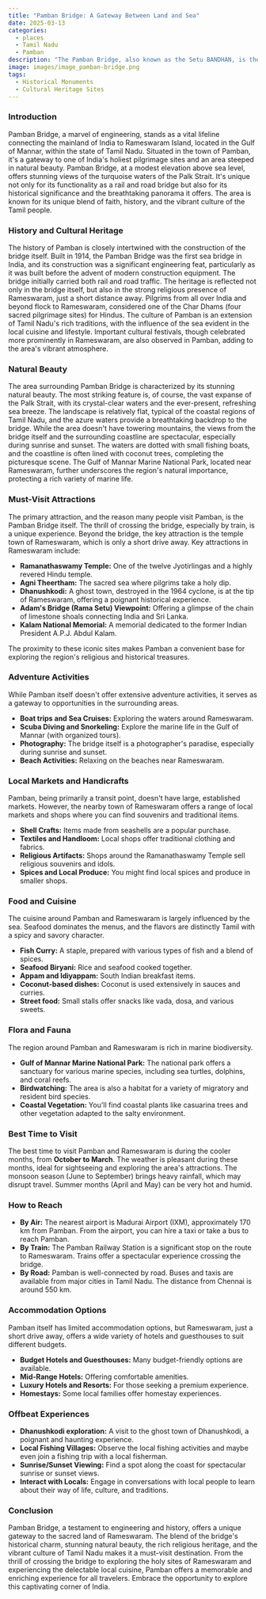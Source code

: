 ```yaml
---
title: "Pamban Bridge: A Gateway Between Land and Sea"
date: 2025-03-13
categories:
  - places
  - Tamil Nadu
  - Pamban
description: "The Pamban Bridge, also known as the Setu BANDHAN, is the longest sea bridge in South India, connecting Pamban Island with the mainland. Built during British rule, it's a marvel of early 20th-century engineering and holds historical significance. The bridge offers stunning views of the Bay of Bengal and is a testament to colonial-era infrastructure."
image: images/image_pamban-bridge.png
tags: 
  - Historical Monuments
  - Cultural Heritage Sites
---
```



### **Introduction**

Pamban Bridge, a marvel of engineering, stands as a vital lifeline connecting the mainland of India to Rameswaram Island, located in the Gulf of Mannar, within the state of Tamil Nadu. Situated in the town of Pamban, it's a gateway to one of India's holiest pilgrimage sites and an area steeped in natural beauty. Pamban Bridge, at a modest elevation above sea level, offers stunning views of the turquoise waters of the Palk Strait. It's unique not only for its functionality as a rail and road bridge but also for its historical significance and the breathtaking panorama it offers. The area is known for its unique blend of faith, history, and the vibrant culture of the Tamil people.

### **History and Cultural Heritage**

The history of Pamban is closely intertwined with the construction of the bridge itself. Built in 1914, the Pamban Bridge was the first sea bridge in India, and its construction was a significant engineering feat, particularly as it was built before the advent of modern construction equipment. The bridge initially carried both rail and road traffic. The heritage is reflected not only in the bridge itself, but also in the strong religious presence of Rameswaram, just a short distance away. Pilgrims from all over India and beyond flock to Rameswaram, considered one of the Char Dhams (four sacred pilgrimage sites) for Hindus. The culture of Pamban is an extension of Tamil Nadu's rich traditions, with the influence of the sea evident in the local cuisine and lifestyle. Important cultural festivals, though celebrated more prominently in Rameswaram, are also observed in Pamban, adding to the area's vibrant atmosphere.

###  **Natural Beauty**

The area surrounding Pamban Bridge is characterized by its stunning natural beauty. The most striking feature is, of course, the vast expanse of the Palk Strait, with its crystal-clear waters and the ever-present, refreshing sea breeze. The landscape is relatively flat, typical of the coastal regions of Tamil Nadu, and the azure waters provide a breathtaking backdrop to the bridge. While the area doesn't have towering mountains, the views from the bridge itself and the surrounding coastline are spectacular, especially during sunrise and sunset.  The waters are dotted with small fishing boats, and the coastline is often lined with coconut trees, completing the picturesque scene. The Gulf of Mannar Marine National Park, located near Rameswaram, further underscores the region's natural importance, protecting a rich variety of marine life.

### **Must-Visit Attractions**

The primary attraction, and the reason many people visit Pamban, is the Pamban Bridge itself. The thrill of crossing the bridge, especially by train, is a unique experience. Beyond the bridge, the key attraction is the temple town of Rameswaram, which is only a short drive away. Key attractions in Rameswaram include:

*   **Ramanathaswamy Temple:** One of the twelve Jyotirlingas and a highly revered Hindu temple. 
*   **Agni Theertham:** The sacred sea where pilgrims take a holy dip.
*   **Dhanushkodi:** A ghost town, destroyed in the 1964 cyclone, is at the tip of Rameswaram, offering a poignant historical experience.
*   **Adam's Bridge (Rama Setu) Viewpoint:** Offering a glimpse of the chain of limestone shoals connecting India and Sri Lanka.
*   **Kalam National Memorial:** A memorial dedicated to the former Indian President A.P.J. Abdul Kalam.

The proximity to these iconic sites makes Pamban a convenient base for exploring the region's religious and historical treasures.

### **Adventure Activities**

While Pamban itself doesn't offer extensive adventure activities, it serves as a gateway to opportunities in the surrounding areas.

*   **Boat trips and Sea Cruises:** Exploring the waters around Rameswaram.
*   **Scuba Diving and Snorkeling:** Explore the marine life in the Gulf of Mannar (with organized tours).
*   **Photography:** The bridge itself is a photographer's paradise, especially during sunrise and sunset.
*   **Beach Activities:** Relaxing on the beaches near Rameswaram.



### **Local Markets and Handicrafts**

Pamban, being primarily a transit point, doesn't have large, established markets. However, the nearby town of Rameswaram offers a range of local markets and shops where you can find souvenirs and traditional items.

*   **Shell Crafts:** Items made from seashells are a popular purchase.
*   **Textiles and Handloom:** Local shops offer traditional clothing and fabrics.
*   **Religious Artifacts:** Shops around the Ramanathaswamy Temple sell religious souvenirs and idols.
*   **Spices and Local Produce:** You might find local spices and produce in smaller shops.

### **Food and Cuisine**

The cuisine around Pamban and Rameswaram is largely influenced by the sea. Seafood dominates the menus, and the flavors are distinctly Tamil with a spicy and savory character.

*   **Fish Curry:** A staple, prepared with various types of fish and a blend of spices.
*   **Seafood Biryani:** Rice and seafood cooked together.
*   **Appam and Idiyappam:** South Indian breakfast items.
*   **Coconut-based dishes:** Coconut is used extensively in sauces and curries.
*   **Street food:** Small stalls offer snacks like vada, dosa, and various sweets.



### **Flora and Fauna**

The region around Pamban and Rameswaram is rich in marine biodiversity.

*   **Gulf of Mannar Marine National Park:** The national park offers a sanctuary for various marine species, including sea turtles, dolphins, and coral reefs.
*   **Birdwatching:** The area is also a habitat for a variety of migratory and resident bird species.
*   **Coastal Vegetation:** You'll find coastal plants like casuarina trees and other vegetation adapted to the salty environment.

### **Best Time to Visit**

The best time to visit Pamban and Rameswaram is during the cooler months, from **October to March**. The weather is pleasant during these months, ideal for sightseeing and exploring the area's attractions. The monsoon season (June to September) brings heavy rainfall, which may disrupt travel. Summer months (April and May) can be very hot and humid.



### **How to Reach**

*   **By Air:** The nearest airport is Madurai Airport (IXM), approximately 170 km from Pamban. From the airport, you can hire a taxi or take a bus to reach Pamban.
*   **By Train:** The Pamban Railway Station is a significant stop on the route to Rameswaram. Trains offer a spectacular experience crossing the bridge.
*   **By Road:** Pamban is well-connected by road. Buses and taxis are available from major cities in Tamil Nadu. The distance from Chennai is around 550 km.

### **Accommodation Options**

Pamban itself has limited accommodation options, but Rameswaram, just a short drive away, offers a wide variety of hotels and guesthouses to suit different budgets.

*   **Budget Hotels and Guesthouses:** Many budget-friendly options are available.
*   **Mid-Range Hotels:** Offering comfortable amenities.
*   **Luxury Hotels and Resorts:** For those seeking a premium experience.
*   **Homestays:** Some local families offer homestay experiences.



### **Offbeat Experiences**

*   **Dhanushkodi exploration:** A visit to the ghost town of Dhanushkodi, a poignant and haunting experience.
*   **Local Fishing Villages:** Observe the local fishing activities and maybe even join a fishing trip with a local fisherman.
*   **Sunrise/Sunset Viewing:** Find a spot along the coast for spectacular sunrise or sunset views.
*   **Interact with Locals:** Engage in conversations with local people to learn about their way of life, culture, and traditions.

### **Conclusion**

Pamban Bridge, a testament to engineering and history, offers a unique gateway to the sacred land of Rameswaram. The blend of the bridge's historical charm, stunning natural beauty, the rich religious heritage, and the vibrant culture of Tamil Nadu makes it a must-visit destination. From the thrill of crossing the bridge to exploring the holy sites of Rameswaram and experiencing the delectable local cuisine, Pamban offers a memorable and enriching experience for all travelers. Embrace the opportunity to explore this captivating corner of India.


